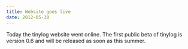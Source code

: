 ```yaml
---
title: Website goes live
date: 2012-05-30
---
```


Today the tinylog website went online. The first public beta of tinylog is version 0.6 and will be released as soon as this summer.
